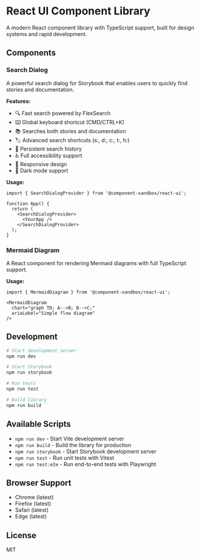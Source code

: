 # React UI Component Library

A modern React component library with TypeScript support, built for design systems and rapid development.

## Components

### Search Dialog

A powerful search dialog for Storybook that enables users to quickly find stories and documentation.

**Features:**
- 🔍 Fast search powered by FlexSearch
- ⌨️ Global keyboard shortcut (CMD/CTRL+K)
- 📚 Searches both stories and documentation
- 🏷️ Advanced search shortcuts (s:, d:, c:, t:, h:)
- 📖 Persistent search history
- ♿ Full accessibility support
- 📱 Responsive design
- 🌙 Dark mode support

**Usage:**
```tsx
import { SearchDialogProvider } from '@component-sandbox/react-ui';

function App() {
  return (
    <SearchDialogProvider>
      <YourApp />
    </SearchDialogProvider>
  );
}
```

### Mermaid Diagram

A React component for rendering Mermaid diagrams with full TypeScript support.

**Usage:**
```tsx
import { MermaidDiagram } from '@component-sandbox/react-ui';

<MermaidDiagram 
  chart="graph TD; A-->B; B-->C;" 
  ariaLabel="Simple flow diagram"
/>
```

## Development

```bash
# Start development server
npm run dev

# Start Storybook
npm run storybook

# Run tests
npm run test

# Build library
npm run build
```

## Available Scripts

- `npm run dev` - Start Vite development server
- `npm run build` - Build the library for production
- `npm run storybook` - Start Storybook development server
- `npm run test` - Run unit tests with Vitest
- `npm run test:e2e` - Run end-to-end tests with Playwright

## Browser Support

- Chrome (latest)
- Firefox (latest)
- Safari (latest)
- Edge (latest)

## License

MIT